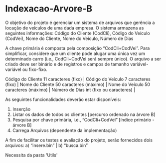 # Indexacao-Arvore-B
O objetivo do projeto é gerenciar um sistema de arquivos que gerência a locação de veículos de uma dada
empresa. O sistema armazena as seguintes informações:
Código do Cliente (CodCli), 
Código do Veículo (CodVei), 
Nome do Cliente, 
Nome do Veículo, 
Número de Dias

A chave primária é composta pela composição “CodCli+CodVei”. Para simplificar, considere que um
cliente pode alugar uma única vez um determinado carro (i.e., CodCli+CodVei será sempre único). O
arquivo a ser criado deve ser binário e de registros e campos de tamanho variável-variável ou fixo-fixo.

Código do Cliente
11 caracteres
(fixo) | 
Código do Veículo
7 caracteres
(fixo) | 
Nome do Cliente
50 caracteres
(máximo) | 
Nome do Veículo
50 caracteres
(máximo) | 
Número de Dias
int
(fixo ou caracteres) |

As seguintes funcionalidades deverão estar disponíveis:
1. Inserção
2. Listar os dados de todos os clientes [percurso ordenado na árvore B]
3. Pesquisa por chave primária, i.e., “CodCli+CodVel” [índice primário - árvore B]
4. Carrega Arquivos (dependente da implementação)

A fim de facilitar os testes e avaliação do projeto, serão fornecidos dois arquivos:
a) “insere.bin”
| b) “busca.bin”

Necessita da pasta 'Utils'
